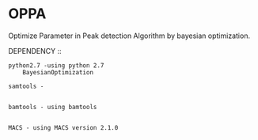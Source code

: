 # OPPA
Optimize Parameter in Peak detection Algorithm by bayesian optimization.


DEPENDENCY ::

    python2.7 -using python 2.7
        BayesianOptimization

    samtools - 


    bamtools - using bamtools


    MACS - using MACS version 2.1.0
